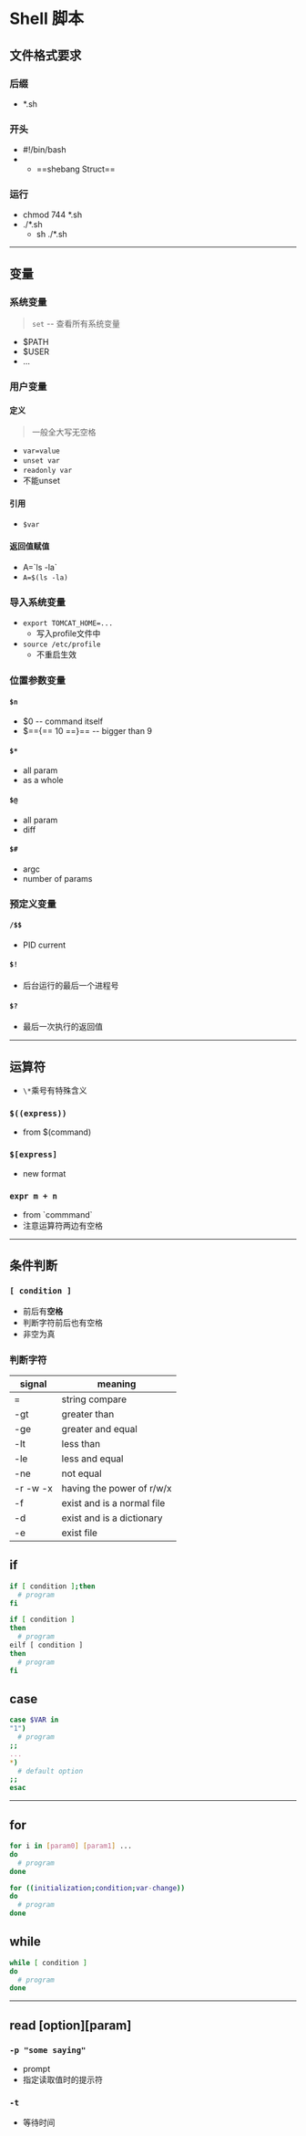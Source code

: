 # Shell 脚本

## 文件格式要求

### 后缀

* *.sh

### 开头

* #!/bin/bash
* * ==shebang Struct==

### 运行

* chmod 744 *.sh
* ./*.sh
  * sh ./*.sh

---

## 变量

### 系统变量

> `set` -- 查看所有系统变量
* $PATH
* $USER
* ...

### 用户变量

#### 定义

> 一般全大写无空格

* `var=value`
* `unset var`
* `readonly var`
* 不能unset

#### 引用

* `$var`

#### 返回值赋值

* A=\`ls -la\`
* `A=$(ls -la)`

### 导入系统变量

* `export TOMCAT_HOME=...`
  * 写入profile文件中
* `source /etc/profile`
  * 不重启生效

### 位置参数变量

#### `$n`

* $0 -- command itself
* $=={== 10 ==}== -- bigger than 9

#### `$*`

* all param
* as a whole

#### `$@`

* all param
* diff

#### `$#`

* argc
* number of params

### 预定义变量

#### `/$$`

* PID current

#### `$!`

* 后台运行的最后一个进程号

#### `$?`

* 最后一次执行的返回值

---

## 运算符

* `\*`乘号有特殊含义

### `$((express))`

* from $(command)

### `$[express]`

* new format

### ``expr m + n``

* from \`commmand\`
* 注意运算符两边有空格

---

## 条件判断

### `[ condition ]`

* 前后有**空格**
* 判断字符前后也有空格
* 非空为真

### 判断字符

signal | meaning
-|-
= | string compare
-gt | greater than
-ge | greater and equal
-lt | less than
-le | less and equal
-ne | not equal
-r -w -x | having the power of r/w/x
-f | exist and is a normal file
-d | exist and is a dictionary
-e | exist file

## if

```bash
if [ condition ];then
  # program
fi
```

```bash
if [ condition ]
then
  # program
eilf [ condition ]
then
  # program
fi
```

## case

```bash
case $VAR in
"1")
  # program
;;
...
*)
  # default option
;;
esac
```

---

## for

```bash
for i in [param0] [param1] ...
do
  # program
done
```

```bash
for ((initialization;condition;var-change))
do
  # program
done
```

## while

```bash
while [ condition ]
do
  # program
done
```

---

## read [option][param]

### `-p "some saying"`

* prompt
* 指定读取值时的提示符

### `-t`

* 等待时间